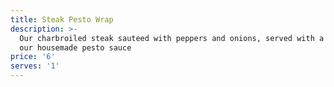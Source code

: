 ```yaml
---
title: Steak Pesto Wrap
description: >-
  Our charbroiled steak sauteed with peppers and onions, served with a side of
  our housemade pesto sauce
price: '6'
serves: '1'
---
```


